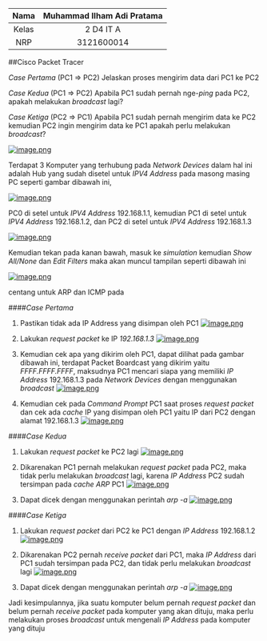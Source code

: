| Nama | Muhammad Ilham Adi Pratama |
|:----:|:--------------------------:|
|Kelas | 2 D4 IT A                  |
| NRP  | 3121600014                 |

##Cisco Packet Tracer

_Case Pertama_ (PC1 => PC2)
Jelaskan proses mengirim data dari PC1 ke PC2

_Case Kedua_ (PC1 => PC2)
Apabila PC1 sudah pernah nge-_ping_ pada PC2, apakah melakukan _broadcast_ lagi?

_Case Ketiga_ (PC2 => PC1)
Apabila PC1 sudah pernah mengirim data ke PC2 kemudian PC2 ingin mengirim data ke PC1 apakah perlu melakukan _broadcast_?

[![image.png](https://i.postimg.cc/PJhykVRD/image.png)](https://postimg.cc/34SmX17r)

Terdapat 3 Komputer yang terhubung pada _Network Devices_ dalam hal ini adalah Hub yang sudah disetel untuk _IPV4 Address_ pada masong masing PC seperti gambar dibawah ini,

[![image.png](https://i.postimg.cc/NfZy92QJ/image.png)](https://postimg.cc/MvbZgTMV)

PC0 di setel untuk _IPV4 Address_ 192.168.1.1, kemudian PC1 di setel untuk _IPV4 Address_ 192.168.1.2, dan PC2 di setel untuk _IPV4 Address_ 192.168.1.3

[![image.png](https://i.postimg.cc/jSGkFctH/image.png)](https://postimg.cc/hX1rJ9Jv)

Kemudian tekan pada kanan bawah, masuk ke _simulation_ kemudian _Show All/None_ dan _Edit Filters_ maka akan muncul tampilan seperti dibawah ini

[![image.png](https://i.postimg.cc/DZm5gpMd/image.png)](https://postimg.cc/Fd5jFpm7)

centang untuk ARP dan ICMP pada 

####_Case Pertama_

1. Pastikan tidak ada IP Address yang disimpan oleh PC1
[![image.png](https://i.postimg.cc/HWRXkpcz/image.png)](https://postimg.cc/Thjpkvc5)

2. Lakukan _request packet_ ke IP _192.168.1.3_
[![image.png](https://i.postimg.cc/ry1tG7fC/image.png)](https://postimg.cc/Wt43TYLh)

3. Kemudian cek apa yang dikirim oleh PC1, dapat dilihat pada gambar dibawah ini, terdapat Packet Boardcast yang dikirim yaitu _FFFF.FFFF.FFFF_, maksudnya PC1 mencari siapa yang memiliki _IP Address_ 192.168.1.3 pada _Network Devices_ dengan menggunakan _broadcast_
[![image.png](https://i.postimg.cc/3xVRQZLx/image.png)](https://postimg.cc/w15HhD8C)

4. Kemudian cek pada _Command Prompt_ PC1 saat proses _request packet_ dan cek ada _cache_ IP yang disimpan oleh PC1 yaitu IP dari PC2 dengan alamat 192.168.1.3 
[![image.png](https://i.postimg.cc/SsMdyV7Q/image.png)](https://postimg.cc/47XVP6Sj)

####_Case Kedua_

1. Lakukan _request packet_ ke PC2 lagi
[![image.png](https://i.postimg.cc/hGsGwq7V/image.png)](https://postimg.cc/t11yZwkg)

2. Dikarenakan PC1 pernah melakukan _request packet_ pada PC2, maka tidak perlu melakukan _broadcast_ lagi, karena _IP Address_ PC2 sudah tersimpan pada _cache ARP_ PC1
[![image.png](https://i.postimg.cc/Hk0R4Yf4/image.png)](https://postimg.cc/qNR1pTBz)

3. Dapat dicek dengan menggunakan perintah _arp -a_
[![image.png](https://i.postimg.cc/rwxbq1c9/image.png)](https://postimg.cc/WdpSnJdD)

####_Case Ketiga_

1. Lakukan _request packet_ dari PC2 ke PC1 dengan _IP Address_ 192.168.1.2
[![image.png](https://i.postimg.cc/5NTrLPnJ/image.png)](https://postimg.cc/CzCJVs3r)

2. Dikarenakan PC2 pernah _receive packet_ dari PC1, maka _IP Address_ dari PC1 sudah tersimpan pada PC2, dan tidak perlu melakukan _broadcast_ lagi
[![image.png](https://i.postimg.cc/W37R7Mtn/image.png)](https://postimg.cc/S2jtSY62)

3. Dapat dicek dengan menggunakan perintah _arp -a_
[![image.png](https://i.postimg.cc/N0k9Rz8P/image.png)](https://postimg.cc/HJjkg3hQ)

Jadi kesimpulannya, jika suatu komputer belum pernah _request packet_ dan belum pernah _receive packet_ pada komputer yang akan dituju, maka perlu melakukan proses _broadcast_ untuk mengenali _IP Address_ pada komputer yang dituju